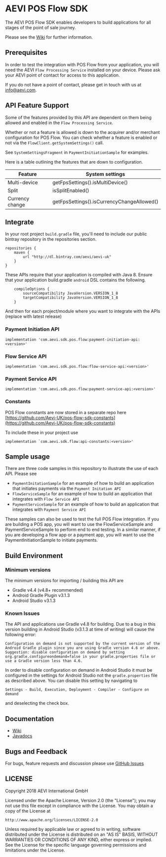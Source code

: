 # AEVI POS Flow SDK

The AEVI POS Flow SDK enables developers to build applications for all stages of the point of sale journey.

Please see the [Wiki](https://github.com/Aevi-UK/pos-flow-sdk/wiki) for further information.

## Prerequisites

In order to test the integration with POS Flow from your application, you will need the AEVI `Flow Processing Service` installed
on your device. Please ask your AEVI point of contact for access to this application.

If you do not have a point of contact, please get in touch with us at info@aevi.com.

## API Feature Support

Some of the features provided by this API are dependent on them being allowed and enabled in the `Flow Processing Service`.

Whether or not a feature is allowed is down to the acquirer and/or merchant configuration for POS Flow.
You can check whether a feature is enabled or not via the `FlowClient.getSystemSettings()` call.

See `SystemSettingsFragment` in `PaymentInitiationSample` for examples.

Here is a table outlining the features that are down to configuration.

| Feature | System settings |
| ------- | ------------------- |
| Multi-device | getFpsSettings().isMultiDevice() |
| Split | isSplitEnabled() |
| Currency change | getFpsSettings().isCurrencyChangeAllowed() |

## Integrate

In your root project `build.gradle` file, you'll need to include our public bintray repository in the repositories section.

```
repositories {
    maven {
        url "http://dl.bintray.com/aevi/aevi-uk"
    }
}
```

These APIs require that your application is compiled with Java 8. Ensure that your application build.gradle `android` DSL contains the following.
```
    compileOptions {
        sourceCompatibility JavaVersion.VERSION_1_8
        targetCompatibility JavaVersion.VERSION_1_8
    }
```

And then for each project/module where you want to integrate with the APIs (replace <version> with latest release)

### Payment Initiation API
```
implementation 'com.aevi.sdk.pos.flow:payment-initiation-api:<version>'
```

### Flow Service API
```
implementation 'com.aevi.sdk.pos.flow:flow-service-api:<version>'
```

### Payment Service API
```
implementation 'com.aevi.sdk.pos.flow:payment-service-api:<version>'
```

### Constants

POS Flow constants are now stored in a separate repo here [https://github.com/Aevi-UK/pos-flow-sdk-constants](https://github.com/Aevi-UK/pos-flow-sdk-constants)

To include these in your project use
```
implementation `com.aevi.sdk.flow:api-constants:<version>'
```

## Sample usage

There are three code samples in this repository to illustrate the use of each API. Please see
- `PaymentInitationSample` for an example of how to build an application that initiates payments via the `Payment Initation API`
- `FlowServiceSample` for an example of how to build an application that integrates with `Flow Service API`
- `PaymentServiceSample` for an example of how to build an application that integrates with `Payment Service API`

These samples can also be used to test the full POS Flow integration.
If you are building a POS app, you will want to use the FlowServiceSample and PaymentServiceSample to perform end to end testing.
In a similar manner, if you are developing a flow app or a payment app, you will want to use the PaymentInitiationSample to initiate payments.

## Build Environment

### Minimum versions

The minimum versions for importing / building this API are
- Gradle v4.4 (v4.8+ recommended)
- Android Gradle Plugin v3.1.3
- Android Studio v3.1.3

### Known Issues

The API and applications use Gradle v4.8 for building. Due to a bug in this version building in Android Studio (v3.1.3 at time of writing) will cause the following
error:

```text
Configuration on demand is not supported by the current version of the Android Gradle plugin since you are using Gradle version 4.6 or above. Suggestion: disable configuration on demand by setting org.gradle.configureondemand=false in your gradle.properties file or use a Gradle version less than 4.6.
```

In order to disable configuration on demand in Android Studio it must be configured in the settings for Android Studio not the
`gradle.properties` file as described above. You can disable this setting by navigating to

```text
Settings - Build, Execution, Deployment - Compiler - Configure on demand
```

and deselecting the check box.

## Documentation

* [Wiki](https://github.com/Aevi-UK/pos-flow-sdk/wiki)
* [Javadocs](https://github.com/Aevi-UK/pos-flow-sdk/wiki/javadocs)

## Bugs and Feedback

For bugs, feature requests and discussion please use [GitHub Issues](https://github.com/Aevi-UK/pos-flow-sdk/issues)

## LICENSE

Copyright 2018 AEVI International GmbH

Licensed under the Apache License, Version 2.0 (the "License");
you may not use this file except in compliance with the License.
You may obtain a copy of the License at

    http://www.apache.org/licenses/LICENSE-2.0

Unless required by applicable law or agreed to in writing, software
distributed under the License is distributed on an "AS IS" BASIS,
WITHOUT WARRANTIES OR CONDITIONS OF ANY KIND, either express or implied.
See the License for the specific language governing permissions and
limitations under the License.